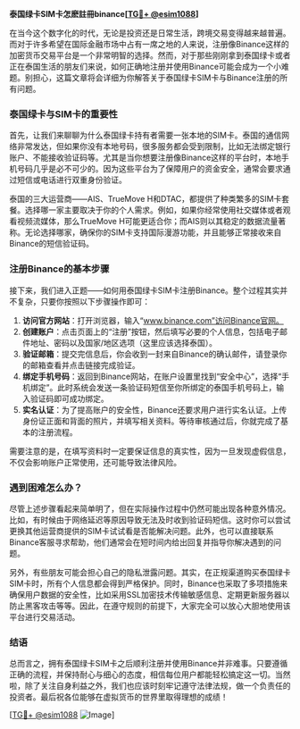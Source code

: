 **泰国绿卡SIM卡怎麽註冊binance[[TG💪+ @esim1088](https://t.me/s/esim1088)]**

在当今这个数字化的时代，无论是投资还是日常生活，跨境交易变得越来越普遍。而对于许多希望在国际金融市场中占有一席之地的人来说，注册像Binance这样的加密货币交易平台是一个非常明智的选择。然而，对于那些刚刚拿到泰国绿卡或者正在泰国生活的朋友们来说，如何正确地注册并使用Binance可能会成为一个小难题。别担心，这篇文章将会详细为你解答关于泰国绿卡SIM卡与Binance注册的所有问题。

### 泰国绿卡与SIM卡的重要性

首先，让我们来聊聊为什么泰国绿卡持有者需要一张本地的SIM卡。泰国的通信网络非常发达，但如果你没有本地号码，很多服务都会受到限制，比如无法绑定银行账户、不能接收验证码等。尤其是当你想要注册像Binance这样的平台时，本地手机号码几乎是必不可少的。因为这些平台为了保障用户的资金安全，通常会要求通过短信或电话进行双重身份验证。

泰国的三大运营商——AIS、TrueMove H和DTAC，都提供了种类繁多的SIM卡套餐。选择哪一家主要取决于你的个人需求。例如，如果你经常使用社交媒体或者观看视频流媒体，那么TrueMove H可能更适合你；而AIS则以其稳定的数据流量著称。无论选择哪家，确保你的SIM卡支持国际漫游功能，并且能够正常接收来自Binance的短信验证码。

### 注册Binance的基本步骤

接下来，我们进入正题——如何用泰国绿卡SIM卡注册Binance。整个过程其实并不复杂，只要你按照以下步骤操作即可：

1. **访问官方网站**：打开浏览器，输入“www.binance.com”访问Binance官网。
2. **创建账户**：点击页面上的“注册”按钮，然后填写必要的个人信息，包括电子邮件地址、密码以及国家/地区选项（这里应该选择泰国）。
3. **验证邮箱**：提交完信息后，你会收到一封来自Binance的确认邮件，请登录你的邮箱查看并点击链接完成验证。
4. **绑定手机号码**：返回到Binance网站，在账户设置里找到“安全中心”，选择“手机绑定”。此时系统会发送一条验证码短信至你所绑定的泰国手机号码上，输入验证码即可成功绑定。
5. **实名认证**：为了提高账户的安全性，Binance还要求用户进行实名认证。上传身份证正面和背面的照片，并填写相关资料。等待审核通过后，你就完成了基本的注册流程。

需要注意的是，在填写资料时一定要保证信息的真实性，因为一旦发现虚假信息，不仅会影响账户正常使用，还可能导致法律风险。

### 遇到困难怎么办？

尽管上述步骤看起来简单明了，但在实际操作过程中仍然可能出现各种意外情况。比如，有时候由于网络延迟等原因导致无法及时收到验证码短信。这时你可以尝试更换其他运营商提供的SIM卡试试看是否能解决问题。此外，也可以直接联系Binance客服寻求帮助，他们通常会在短时间内给出回复并指导你解决遇到的问题。

另外，有些朋友可能会担心自己的隐私泄露问题。其实，在正规渠道购买泰国绿卡SIM卡时，所有个人信息都会得到严格保护。同时，Binance也采取了多项措施来确保用户数据的安全性，比如采用SSL加密技术传输敏感信息、定期更新服务器以防止黑客攻击等等。因此，在遵守规则的前提下，大家完全可以放心大胆地使用该平台进行交易活动。

### 结语

总而言之，拥有泰国绿卡SIM卡之后顺利注册并使用Binance并非难事。只要遵循正确的流程，并保持耐心与细心的态度，相信每位用户都能轻松搞定这一切。当然啦，除了关注自身利益之外，我们也应该时刻牢记遵守法律法规，做一个负责任的投资者。最后祝各位能够在虚拟货币的世界里取得理想的成绩！

[[TG💪+ @esim1088](https://t.me/s/esim1088) ![Image](https://i.postimg.cc/4NQfJmqS/Snipaste-2025-05-13-00-14-12.png)]
